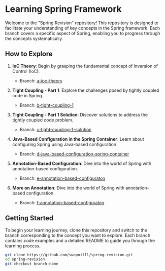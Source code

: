 # Learning Spring Framework

Welcome to the "Spring Revision" repository! This repository is designed to facilitate your understanding of key concepts in the Spring framework. Each branch covers a specific aspect of Spring, enabling you to progress through the concepts systematically.

## How to Explore

1. **IoC Theory**: Begin by grasping the fundamental concept of Inversion of Control (IoC).
    - Branch: [a-ioc-theory](https://github.com/swopnilll/spring-revision/tree/a-ioc-theory)

2. **Tight Coupling - Part 1**: Explore the challenges posed by tightly coupled code in Spring.
    - Branch: [b-tight-coupling-1](https://github.com/swopnilll/spring-revision/tree/b-tight-coupling-1)

3. **Tight Coupling - Part 1 Solution**: Discover solutions to address the tightly coupled code problem.
    - Branch: [c-tight-coupling-1-solution](https://github.com/swopnilll/spring-revision/tree/c-tight-coupling-1-solution)

4. **Java-Based Configuration in the Spring Container**: Learn about configuring Spring using Java-based configuration.
    - Branch: [d-java-based-configuration-spring-container](https://github.com/swopnilll/spring-revision/tree/d-java-based-configuration-spring-container)

5. **Annotation-Based Configuration**: Dive into the world of Spring with annotation-based configuration.
    - Branch: [e-annotation-based-configuraton](https://github.com/swopnilll/spring-revision/tree/e-annotation-based-configuraton)
  
6. **More on Annotation**: Dive into the world of Spring with annotation-based configuration.
    - Branch: [f-annotation-based-configuraton](https://github.com/swopnilll/spring-revision/tree/f-primary-annotation)

## Getting Started

To begin your learning journey, clone this repository and switch to the branch corresponding to the concept you want to explore. Each branch contains code examples and a detailed README to guide you through the learning process.

```bash
git clone https://github.com/swopnilll/spring-revision.git
cd spring-revision
git checkout branch-name
